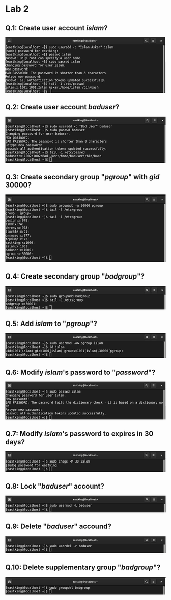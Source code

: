 # Lab 2

## Q.1: Create user account *islam*? 

![](./imgs/lab2-1.png)

## Q.2: Create user account *baduser*?

![](./imgs/lab2-2.png)

## Q.3: Create secondary group "*pgroup*" with *gid* 30000?

![](./imgs/lab2-3.png)

## Q.4: Create secondary group "*badgroup*"?

![](./imgs/lab2-4.png)

## Q.5: Add *islam* to "*pgroup*"?

![](./imgs/lab2-5.png)

## Q.6: Modify *islam*'s password to "*password*"?

![](./imgs/lab2-6.png)

## Q.7: Modify *islam*'s password to expires in 30 days?

![](./imgs/lab2-7.png)

## Q.8: Lock "*baduser*" account?

![](./imgs/lab2-8.png)

## Q.9: Delete "*baduser*" accound?

![](./imgs/lab2-9.png)

## Q.10: Delete supplementary group "*badgroup*"?

![](./imgs/lab2-10.png)
